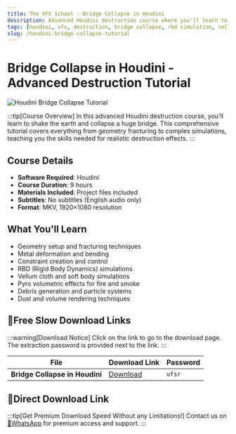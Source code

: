 ```yaml
---
title: The VFX School - Bridge Collapse in Houdini
description: Advanced Houdini destruction course where you'll learn to collapse a huge bridge. Covers geometry fracturing, metal deformation, constraints, RBD/Vellum/Pyro simulations, debris, dust and volumes.
tags: [houdini, vfx, destruction, bridge collapse, rbd simulation, vellum, pyro, houdini tutorial, visual effects, simulation]
slug: /houdini-bridge-collapse-tutorial
---
```


<!-- Above is frontmatter Part - generated based on content to meet Google SEO requirements, balancing automation efficiency with Google's E-E-A-T principles -->

# Bridge Collapse in Houdini - Advanced Destruction Tutorial

![Houdini Bridge Collapse Tutorial](https://www.gfxcamp.com/wp-content/uploads/2025/09/The-VFX-School-Bridge-Collapse.jpg)

:::tip[Course Overview]
In this advanced Houdini destruction course, you'll learn to shake the earth and collapse a huge bridge. This comprehensive tutorial covers everything from geometry fracturing to complex simulations, teaching you the skills needed for realistic destruction effects.
:::

## Course Details

- **Software Required**: Houdini
- **Course Duration**: 9 hours
- **Materials Included**: Project files included
- **Subtitles**: No subtitles (English audio only)
- **Format**: MKV, 1920×1080 resolution

## What You'll Learn

- Geometry setup and fracturing techniques
- Metal deformation and bending
- Constraint creation and control
- RBD (Rigid Body Dynamics) simulations
- Vellum cloth and soft body simulations
- Pyro volumetric effects for fire and smoke
- Debris generation and particle systems
- Dust and volume rendering techniques

## 🐌Free Slow Download Links

:::warning[Download Notice]
Click on the link to go to the download page. The extraction password is provided next to the link.
:::

| File | Download Link | Password |
|------|---------------|----------|
| **Bridge Collapse in Houdini** | [Download](https://pan.baidu.com/s/1f6kw9nTYpDEnARwynLx9BA?pwd=ufsr) | `ufsr` |

## 🚀Direct Download Link
:::tip[Get Premium Download Speed Without any Limitations!]
Contact us on [💬WhatsApp](https://wa.me/+8613237610083) for premium  access and support.
:::